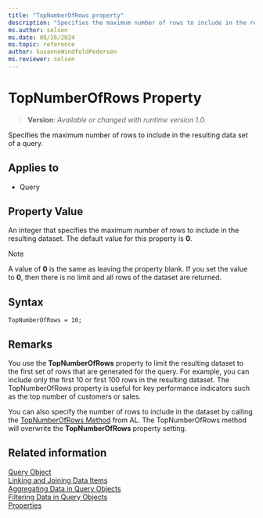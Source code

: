 ```yaml
---
title: "TopNumberOfRows property"
description: "Specifies the maximum number of rows to include in the resulting data set of a query."
ms.author: solsen
ms.date: 08/26/2024
ms.topic: reference
author: SusanneWindfeldPedersen
ms.reviewer: solsen
---
```

[//]: # (START>DO_NOT_EDIT)
[//]: # (IMPORTANT:Do not edit any of the content between here and the END>DO_NOT_EDIT.)
[//]: # (Any modifications should be made in the .xml files in the ModernDev repo.)
# TopNumberOfRows Property
> **Version**: _Available or changed with runtime version 1.0._

Specifies the maximum number of rows to include in the resulting data set of a query.

## Applies to
-   Query

[//]: # (IMPORTANT: END>DO_NOT_EDIT)


## Property Value  

An integer that specifies the maximum number of rows to include in the resulting dataset. The default value for this property is **0**.
  
> [!NOTE]  
> A value of **0** is the same as leaving the property blank. If you set the value to **0**, then there is no limit and all rows of the dataset are returned.  
 
## Syntax

```AL
TopNumberOfRows = 10;
```

## Remarks

You use the **TopNumberOfRows** property to limit the resulting dataset to the first set of rows that are generated for the query. For example, you can include only the first 10 or first 100 rows in the resulting dataset. The TopNumberOfRows property is useful for key performance indicators such as the top number of customers or sales.  
  
You can also specify the number of rows to include in the dataset by calling the [TopNumberOfRows Method](../methods-auto/query/queryinstance-TopNumberOfRows-method.md) from AL. The TopNumberOfRows method will overwrite the **TopNumberOfRows** property setting.  
  
## Related information

[Query Object](../devenv-query-object.md)  
[Linking and Joining Data Items](../devenv-query-links-joins.md)  
[Aggregating Data in Query Objects](../devenv-query-totals-grouping.md)  
[Filtering Data in Query Objects](../devenv-query-filters.md)  
[Properties](devenv-properties.md)
